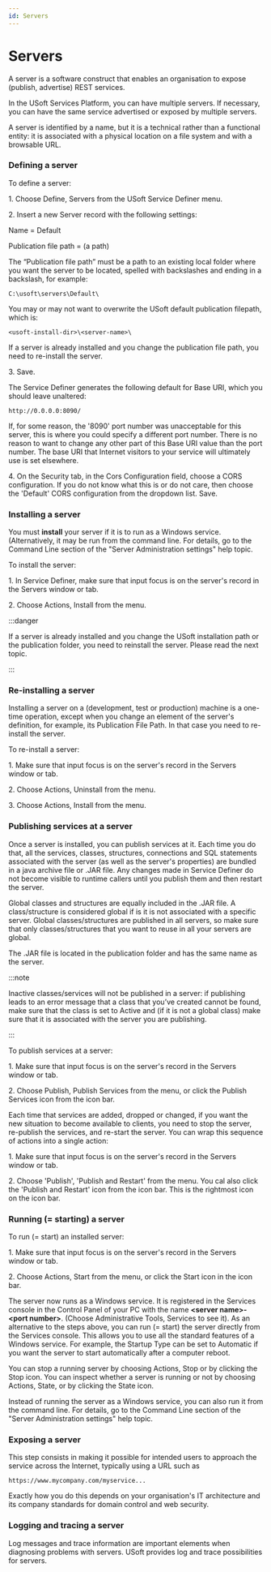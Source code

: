 ```yaml
---
id: Servers
---
```


# Servers

A server is a software construct that enables an organisation to expose (publish, advertise) REST services.

In the USoft Services Platform, you can have multiple servers. If necessary, you can have the same service advertised or exposed by multiple servers.

A server is identified by a name, but it is a technical rather than a functional entity: it is associated with a physical location on a file system and with a browsable URL.

### Defining a server

To define a server:

1. Choose Define, Servers from the USoft Service Definer menu.

2. Insert a new Server record with the following settings:

Name = Default

Publication file path = (a path)

The “Publication file path” must be a path to an existing local folder where you want the server to be located, spelled with backslashes and ending in a backslash, for example:

```
C:\usoft\servers\Default\
```

You may or may not want to overwrite the USoft default publication filepath, which is:

```
<usoft-install-dir>\<server-name>\
```

If a server is already installed and you change the publication file path, you need to re-install the server.  

3. Save.

The Service Definer generates the following default for Base URI, which you should leave unaltered:

```
http://0.0.0.0:8090/
```

If, for some reason, the '8090' port number was unacceptable for this server, this is where you could specify a different port number. There is no reason to want to change any other part of this Base URI value than the port number. The base URI that Internet visitors to your service will ultimately use is set elsewhere.

4. On the Security tab, in the Cors Configuration field, choose a CORS configuration. If you do not know what this is or do not care, then choose the 'Default' CORS configuration from the dropdown list. Save.

### Installing a server

You must **install** your server if it is to run as a Windows service. (Alternatively, it may be run from the command line. For details, go to the Command Line section of the "Server Administration settings" help topic.

To install the server:

1. In Service Definer, make sure that input focus is on the server's record in the Servers window or tab.

2. Choose Actions, Install from the menu.


:::danger

If a server is already installed and you change the USoft installation path or the publication folder, you need to reinstall the server. Please read the next topic.

:::

### Re-installing a server

Installing a server on a (development, test or production) machine is a one-time operation, except when you change an element of the server's definition, for example, its Publication File Path. In that case you need to re-install the server.

To re-install a server:

1. Make sure that input focus is on the server's record in the Servers window or tab.

2. Choose Actions, Uninstall from the menu.

3. Choose Actions, Install from the menu.

### Publishing services at a server

Once a server is installed, you can publish services at it. Each time you do that, all the services, classes, structures, connections and SQL statements associated with the server (as well as the server's properties) are bundled in a java archive file or .JAR file. Any changes made in Service Definer do not become visible to runtime callers until you publish them and then restart the server.

Global classes and structures are equally included in the .JAR file. A class/structure is considered global if is it is not associated with a specific server. Global classes/structures are published in all servers, so make sure that only classes/structures that you want to reuse in all your servers are global.

The .JAR file is located in the publication folder and has the same name as the server.


:::note

Inactive classes/services will not be published in a server: if publishing leads to an error message that a class that you’ve created cannot be found, make sure that the class is set to Active and (if it is not a global class) make sure that it is associated with the server you are publishing.

:::

To publish services at a server:

1. Make sure that input focus is on the server's record in the Servers window or tab.

2. Choose Publish, Publish Services from the menu, or click the Publish Services icon from the icon bar.

Each time that services are added, dropped or changed, if you want the new situation to become available to clients, you need to stop the server, re-publish the services, and re-start the server. You can wrap this sequence of actions into a single action:

1. Make sure that input focus is on the server's record in the Servers window or tab.

2. Choose 'Publish', 'Publish and Restart' from the menu. You cal also click the 'Publish and Restart' icon from the icon bar. This is the rightmost icon on the icon bar.

### Running (= starting) a server

To run (= start) an installed server:

1. Make sure that input focus is on the server's record in the Servers window or tab.

2. Choose Actions, Start from the menu, or click the Start icon in the icon bar.

The server now runs as a Windows service. It is registered in the Services console in the Control Panel of your PC with the name **\<server name>-\<port number>**. (Choose Administrative Tools, Services to see it). As an alternative to the steps above, you can run (= start) the server directly from the Services console. This allows you to use all the standard features of a Windows service. For example, the Startup Type can be set to Automatic if you want the server to start automatically after a computer reboot.

You can stop a running server by choosing Actions, Stop or by clicking the Stop icon. You can inspect whether a server is running or not by choosing Actions, State, or by clicking the State icon.

Instead of running the server as a Windows service, you can also run it from the command line. For details, go to the Command Line section of the "Server Administration settings" help topic.

### Exposing a server

This step consists in making it possible for intended users to approach the service across the Internet, typically using a URL such as

```
https://www.mycompany.com/myservice...
```

Exactly how you do this depends on your organisation's IT architecture and its company standards for domain control and web security.

### Logging and tracing a server

Log messages and trace information are important elements when diagnosing problems with servers. USoft provides log and trace possibilities for servers.